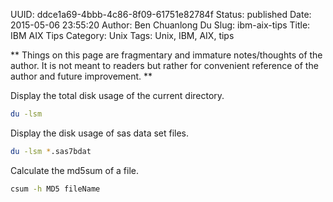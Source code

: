 UUID: ddce1a69-4bbb-4c86-8f09-61751e82784f
Status: published
Date: 2015-05-06 23:55:20
Author: Ben Chuanlong Du
Slug: ibm-aix-tips
Title: IBM AIX Tips
Category: Unix
Tags: Unix, IBM, AIX, tips

**
Things on this page are
fragmentary and immature notes/thoughts of the author.
It is not meant to readers
but rather for convenient reference of the author and future improvement.
**

Display the total disk usage of the current directory.
```bash
du -lsm 
```
Display the disk usage of sas data set files.
```bash
du -lsm *.sas7bdat
```

Calculate the md5sum of a file.
```bash
csum -h MD5 fileName
``` 

